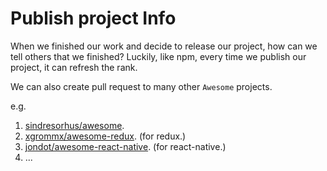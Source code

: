 # Publish project Info
When we finished our work and decide to release our project, how can we tell others that we finished? Luckily, like npm, every time we publish our project, it can refresh the rank.

We can also create pull request to many other `Awesome` projects.

e.g.

1. [sindresorhus/awesome](https://github.com/sindresorhus/awesome). 
2. [xgrommx/awesome-redux](https://github.com/sindresorhus/awesome). (for redux.)
3. [jondot/awesome-react-native](https://github.com/jondot/awesome-react-native). (for react-native.)
4. ...